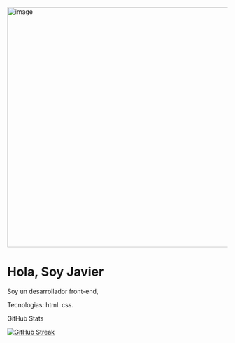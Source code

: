 <img width="1200" height="549" alt="image" src="https://github.com/user-attachments/assets/dc2221af-d31e-4ff5-898b-a04b9e29adb6" />

# Hola, Soy Javier

Soy un desarrollador front-end, 

Tecnologias: html. css.

GitHub Stats

[![GitHub Streak](https://github-readme-streak-stats.herokuapp.com?user=Javier0-2&theme=cyber-streakglow&hide_border=true&locale=es&date_format=j%20M%5B%20Y%5D)](https://git.io/streak-stats)

